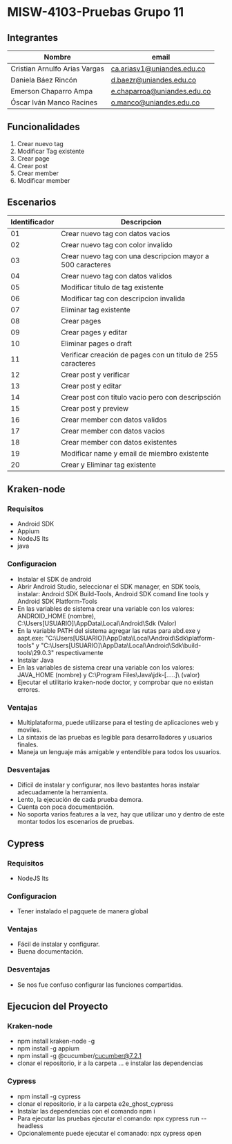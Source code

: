 # MISW-4103-Pruebas Grupo 11
## Integrantes
| Nombre | email |
| --------- | --------- |
| Cristian Arnulfo Arias Vargas | ca.ariasv1@uniandes.edu.co |
| Daniela Báez Rincón | d.baezr@uniandes.edu.co |
| Emerson Chaparro Ampa | e.chaparroa@uniandes.edu.co |
| Óscar Iván Manco Racines | o.manco@uniandes.edu.co |

## Funcionalidades
1. Crear nuevo tag
2. Modificar Tag existente
3. Crear page
4. Crear post
5. Crear member
6. Modificar member

## Escenarios
| Identificador | Descripcion |
| ----- | ----------- |
| 01 |  Crear nuevo tag con datos vacios  |
| 02 |  Crear nuevo tag con color invalido  | 
| 03 |  Crear nuevo tag con una descripcion mayor a 500 caracteres |
| 04 |  Crear nuevo tag con datos validos |
| 05 |  Modificar titulo de tag existente |
| 06 |  Modificar tag con descripcion invalida |
| 07 |  Eliminar tag existente   |
| 08 |  Crear pages |
| 09 |  Crear pages y editar |
| 10 |  Eliminar pages o draft |
| 11 |  Verificar creación de pages con un titulo de 255 caracteres |
| 12 |  Crear post y verificar |
| 13 |  Crear post y editar |
| 14 |  Crear post con titulo vacio pero con descripsción |
| 15 |  Crear post y preview |
| 16 |  Crear member con datos validos |
| 17 |  Crear member con datos vacios |
| 18 |  Crear member con datos existentes |
| 19 |  Modificar name y email de miembro existente |
| 20 |  Crear y Eliminar tag existente | 
## Kraken-node
### Requisitos
* Android SDK
* Appium
* NodeJS lts
* java
### Configuracion
* Instalar el SDK de android
* Abrir Android Studio, seleccionar el SDK manager, en SDK tools, instalar: Android SDK Build-Tools, Android SDK comand line tools y Android SDK Platform-Tools
* En las variables de sistema crear una variable con los valores:	ANDROID_HOME (nombre), C:\Users\[USUARIO]\AppData\Local\Android\Sdk (Valor)
* En la variable PATH del sistema agregar las rutas para abd.exe y aapt.exe: "C:\Users\[USUARIO]\AppData\Local\Android\Sdk\platform-tools" y "C:\Users\[USUARIO]\AppData\Local\Android\Sdk\build-tools\29.0.3" respectivamente
* Instalar Java
* En las variables de sistema crear una variable con los valores: JAVA_HOME (nombre) y C:\Program Files\Java\jdk-[.....]\ (valor)
* Ejecutar el utilitario kraken-node doctor, y comprobar que no existan errores.
### Ventajas
* Multiplataforma, puede utilizarse para el testing de aplicaciones web y moviles.
* La sintaxis de las pruebas es legible para desarrolladores y usuarios finales.
* Maneja un lenguaje más amigable y entendible para todos los usuarios.
### Desventajas
* Difícil de instalar y configurar, nos llevo bastantes horas instalar adecuadamente la herramienta.
* Lento, la ejecución de cada prueba demora.
* Cuenta con poca documentación.
* No soporta varios features a la vez, hay que utilizar uno y dentro de este montar todos los escenarios de pruebas.
## Cypress
### Requisitos
* NodeJS lts
### Configuracion
* Tener instalado el pagquete de manera global
### Ventajas
* Fácil de instalar y configurar.
* Buena documentación.
### Desventajas
* Se nos fue confuso configurar las funciones compartidas.
## Ejecucion del Proyecto
### Kraken-node
* npm install kraken-node -g
* npm install -g appium
* npm install -g @cucumber/cucumber@7.2.1
* clonar el repositorio, ir a la carpeta ... e instalar las dependencias
### Cypress
* npm install -g cypress
* clonar el repositorio, ir a la carpeta e2e_ghost_cypress
* Instalar las dependencias con el comando npm i
* Para ejecutar las pruebas ejecutar el comando: npx cypress run --headless
* Opcionalemente puede ejecutar el comanado:  npx cypress open
